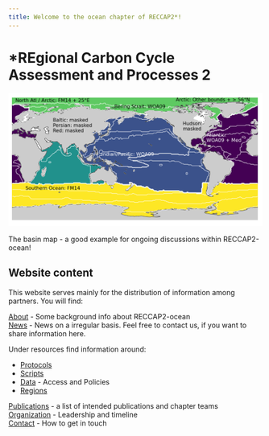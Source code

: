 ```yaml
---
title: Welcome to the ocean chapter of RECCAP2*!
---
```


# *REgional Carbon Cycle Assessment and Processes 2 

<img src="/img/ocean_regions/basin_all_wBiomes_no_scale.png" title="RECCAP2-ocean logo" alt="RECCAP2-ocean logo" />

The basin map - a good example for ongoing discussions within RECCAP2-ocean!

## Website content

This website serves mainly for the distribution of information among partners.
You will find:

[About](about.md) - Some background info about RECCAP2-ocean  
[News](/blog) - News on a irregular basis. Feel free to contact us, if you want to share information here.  

Under resources find information around:
- [Protocols](protocols.md)  
- [Scripts](scripts.md)  
- [Data](data.md) - Access and Policies  
- [Regions](regions.md)  

[Publications](publications.md) - a list of intended publications and chapter teams  
[Organization](organization.md) - Leadership and timeline   
[Contact](contact.md) - How to get in touch  